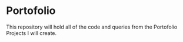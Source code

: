 # Portofolio
 This repository will hold all of the code and queries from the Portofolio Projects I will create.
